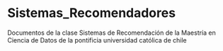 # Sistemas_Recomendadores
Documentos de la clase Sistemas de Recomendación de la Maestría en Ciencia de Datos de la pontificia universidad católica de chile
